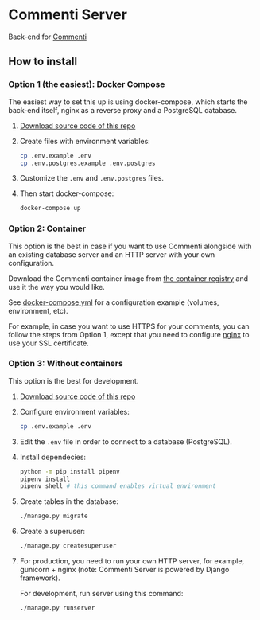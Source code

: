 # Commenti Server

Back-end for [Commenti](https://github.com/sprkweb/commenti)

## How to install

### Option 1 (the easiest): Docker Compose

The easiest way to set this up is using docker-compose, which starts the back-end itself, nginx as a reverse proxy and a PostgreSQL database.

1. [Download source code of this repo](https://github.com/sprkweb/commenti_server/releases)
2. Create files with environment variables:

    ```sh
    cp .env.example .env
    cp .env.postgres.example .env.postgres
    ```

3. Customize the `.env` and `.env.postgres` files.
4. Then start docker-compose:

    ```sh
    docker-compose up
    ```

### Option 2: Container

This option is the best in case if you want to use Commenti alongside with an existing database server and an HTTP server with your own configuration.

Download the Commenti container image from [the container registry](https://github.com/sprkweb/commenti_server/pkgs/container/commenti_server) and use it the way you would like.

See [docker-compose.yml](https://github.com/sprkweb/commenti_server/blob/master/docker-compose.yml) for a configuration example (volumes, environment, etc).

For example, in case you want to use HTTPS for your comments, you can follow the steps from Option 1, except that you need to configure [nginx](https://github.com/sprkweb/commenti_server/blob/master/nginx.conf) to use your SSL certificate.

### Option 3: Without containers

This option is the best for development.

1. [Download source code of this repo](https://github.com/sprkweb/commenti_server/releases)
2. Configure environment variables:

    ```sh
    cp .env.example .env
    ```

3. Edit the `.env` file in order to connect to a database (PostgreSQL).
4. Install dependecies:

    ```sh
    python -m pip install pipenv
    pipenv install
    pipenv shell # this command enables virtual environment
    ```

5. Create tables in the database:

    ```sh
    ./manage.py migrate
    ```

6. Create a superuser:

    ```sh
    ./manage.py createsuperuser
    ```

7. For production, you need to run your own HTTP server, for example, gunicorn + nginx (note: Commenti Server is powered by Django framework).

    For development, run server using this command:

    ```sh
    ./manage.py runserver
    ```

